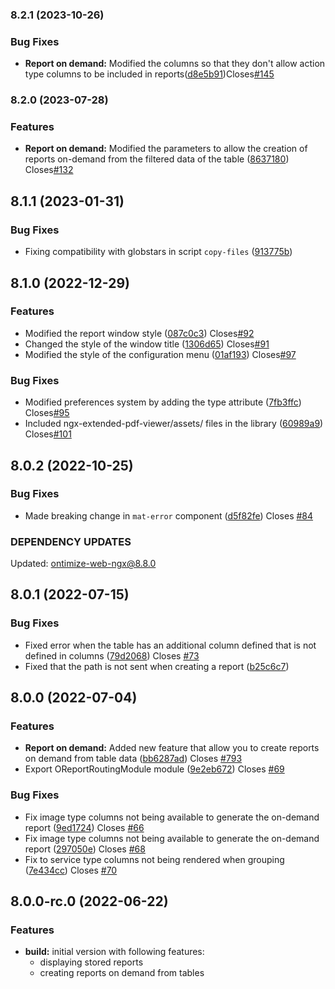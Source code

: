 ### 8.2.1 (2023-10-26)
### Bug Fixes
* **Report on demand:** Modified the columns so that they don't allow action type columns to be included in reports([d8e5b91](https://github.com/OntimizeWeb/ontimize-web-ngx-report/commit/d8e5b91))Closes[#145](https://github.com/OntimizeWeb/ontimize-web-ngx-report/issues/145)

### 8.2.0 (2023-07-28)
### Features
* **Report on demand:** Modified the parameters to allow the creation of reports on-demand from the filtered data of the table ([8637180](https://github.com/OntimizeWeb/ontimize-web-ngx-report/commit/8637180)) Closes[#132](https://github.com/OntimizeWeb/ontimize-web-ngx-report/issues/132)

## 8.1.1 (2023-01-31)
### Bug Fixes
* Fixing compatibility with globstars in script `copy-files` ([913775b](https://github.com/OntimizeWeb/ontimize-web-ngx-report/commit/913775b))

## 8.1.0 (2022-12-29)
### Features
* Modified the report window style ([087c0c3](https://github.com/OntimizeWeb/ontimize-web-ngx-report/commit/087c0c3)) Closes[#92](https://github.com/OntimizeWeb/ontimize-web-ngx-report/issues/92)
* Changed the style of the window title ([1306d65](https://github.com/OntimizeWeb/ontimize-web-ngx-report/commit/1306d65)) Closes[#91](https://github.com/OntimizeWeb/ontimize-web-ngx-report/issues/91)
* Modified the style of the configuration menu ([01af193](https://github.com/OntimizeWeb/ontimize-web-ngx-report/commit/01af193)) Closes[#97](https://github.com/OntimizeWeb/ontimize-web-ngx-report/issues/97)
### Bug Fixes
* Modified preferences system by adding the type attribute ([7fb3ffc](https://github.com/OntimizeWeb/ontimize-web-ngx-report/commit/7fb3ffc)) Closes[#95](https://github.com/OntimizeWeb/ontimize-web-ngx-report/issues/95)
* Included ngx-extended-pdf-viewer/assets/ files in the library ([60989a9](https://github.com/OntimizeWeb/ontimize-web-ngx-report/commit/60989a9)) Closes[#101](https://github.com/OntimizeWeb/ontimize-web-ngx-report/issues/101)

## 8.0.2 (2022-10-25)
### Bug Fixes
* Made breaking change in `mat-error` component ([d5f82fe](https://github.com/OntimizeWeb/ontimize-web-ngx-report/commit/d5f82fe)) Closes [#84](https://github.com/OntimizeWeb/ontimize-web-ngx-report/issues/84)

### DEPENDENCY UPDATES
Updated: ontimize-web-ngx@8.8.0

## 8.0.1 (2022-07-15)
### Bug Fixes
  * Fixed error when the table has an additional column defined that is not defined in columns ([79d2068](https://github.com/OntimizeWeb/ontimize-web-ngx-report/commit/79d2068)) Closes [#73](https://github.com/OntimizeWeb/ontimize-web-ngx-report/issues/73)
  * Fixed that the path is not sent when creating a report ([b25c6c7](https://github.com/OntimizeWeb/ontimize-web-ngx-report/commit/b25c6c7))

## 8.0.0 (2022-07-04)
### Features
  * **Report on demand:** Added new feature that allow you to create reports on demand from table data ([bb6287ad](https://github.com/OntimizeWeb/ontimize-web-ngx-report/commit/bb6287ad)) Closes [#793](https://github.com/OntimizeWeb/ontimize-web-ngx/issues/793)
  * Export OReportRoutingModule module ([9e2eb672](https://github.com/OntimizeWeb/ontimize-web-ngx-report/commit/9e2eb672)) Closes [#69](https://github.com/OntimizeWeb/ontimize-web-ngx-report/issues/69)
### Bug Fixes
  * Fix image type columns not being available to generate the on-demand report ([9ed1724](https://github.com/OntimizeWeb/ontimize-web-ngx-report/commit/9ed1724)) Closes [#66](https://github.com/OntimizeWeb/ontimize-web-ngx-report/issues/66)
  * Fix image type columns not being available to generate the on-demand report ([297050e](https://github.com/OntimizeWeb/ontimize-web-ngx-report/commit/297050e)) Closes [#68](https://github.com/OntimizeWeb/ontimize-web-ngx-report/issues/68)
  * Fix to service type columns not being rendered when grouping ([7e434cc](https://github.com/OntimizeWeb/ontimize-web-ngx-report/commit/7e434cc)) Closes [#70](https://github.com/OntimizeWeb/ontimize-web-ngx-report/issues/70)

## 8.0.0-rc.0 (2022-06-22)
### Features
* **build:** initial version with following features:
  * displaying stored reports
  * creating reports on demand from tables
